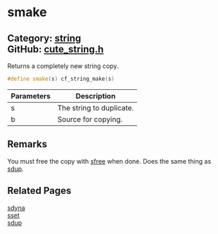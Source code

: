 [//]: # (This file is automatically generated by Cute Framework's docs parser.)
[//]: # (Do not edit this file by hand!)
[//]: # (See: https://github.com/RandyGaul/cute_framework/blob/master/samples/docs_parser.cpp)
[](../header.md ':include')

# smake

Category: [string](/api_reference?id=string)  
GitHub: [cute_string.h](https://github.com/RandyGaul/cute_framework/blob/master/include/cute_string.h)  
---

Returns a completely new string copy.

```cpp
#define smake(s) cf_string_make(s)
```

Parameters | Description
--- | ---
s | The string to duplicate.
b | Source for copying.

## Remarks

You must free the copy with [sfree](/string/sfree.md) when done. Does the same thing as [sdup](/string/sdup.md).

## Related Pages

[sdyna](/string/sdyna.md)  
[sset](/string/sset.md)  
[sdup](/string/sdup.md)  
